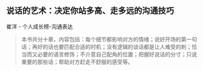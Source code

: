 ## 说话的艺术：决定你站多高、走多远的沟通技巧

崔洋  -  个人成长榜-沟通表达

> 本书共分十章，内容包括：每个细节都影响对方的情绪；说好开场的第一句话；再好的话也要匹配合适的时机；没有逻辑的谈话都是让人难受的刺；恰当而又必要的语言修饰；不介意自己配角的位置；把握好说话的分寸；只说重要的那些话；帮助对方赶走不舒服的感受等。
